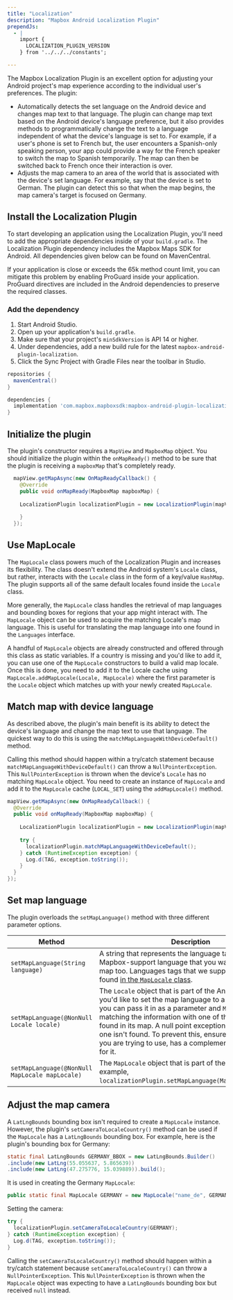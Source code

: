 ```yaml
---
title: "Localization"
description: "Mapbox Android Localization Plugin"
prependJs:
  - |
    import {
      LOCALIZATION_PLUGIN_VERSION
    } from '../../../constants';

---
```


The Mapbox Localization Plugin is an excellent option for adjusting your Android project's map experience according to the individual user's preferences. The plugin:

- Automatically detects the set language on the Android device and changes map text to that language. The plugin can change map text based on the Android device's language preference, but it also provides methods to programmatically change the text to a language independent of what the device's language is set to. For example, if a user's phone is set to French but, the user encounters a Spanish-only speaking person, your app could provide a way for the French speaker to switch the map to Spanish temporarily. The map can then be switched back to French once their interaction is over.
- Adjusts the map camera to an area of the world that is associated with the device's set language. For example, say that the device is set to German. The plugin can detect this so that when the map begins, the map camera's target is focused on Germany.

## Install the Localization Plugin

To start developing an application using the Localization Plugin, you'll need to add the appropriate dependencies inside of your `build.gradle`. The Localization Plugin dependency includes the Mapbox Maps SDK for Android. All dependencies given below can be found on MavenCentral.

If your application is close or exceeds the 65k method count limit, you can mitigate this problem by enabling ProGuard inside your application. ProGuard directives are included in the Android dependencies to preserve the required classes.

### Add the dependency

1. Start Android Studio.
2. Open up your application's `build.gradle`.
3. Make sure that your project's `minSdkVersion` is API 14 or higher.
4. Under dependencies, add a new build rule for the latest `mapbox-android-plugin-localization`.
5. Click the Sync Project with Gradle Files near the toolbar in Studio.

```groovy
repositories {
  mavenCentral()
}

dependencies {
  implementation 'com.mapbox.mapboxsdk:mapbox-android-plugin-localization:{{ LOCALIZATION_PLUGIN_VERSION }}'
}
```

## Initialize the plugin

The plugin's constructor requires a `MapView` and `MapboxMap` object. You should initialize the plugin within the `onMapReady()` method to be sure that the plugin is receiving a `mapboxMap` that's completely ready.

```java
  mapView.getMapAsync(new OnMapReadyCallback() {
    @Override
    public void onMapReady(MapboxMap mapboxMap) {
  	
  	LocalizationPlugin localizationPlugin = new LocalizationPlugin(mapView, mapboxMap);
  		
    }
  });
```
 
## Use MapLocale

The `MapLocale` class powers much of the Localization Plugin and increases its flexibility. The class doesn't extend the Android system's `Locale` class, but rather, interacts with the `Locale` class in the form of a key/value `HashMap`. The plugin supports all of the same default locales found inside the `Locale` class.

More generally, the `MapLocale` class handles the retrieval of map languages and bounding boxes for regions that your app might interact with. The `MapLocale` object can be used to acquire the matching Locale's map language. This is useful for translating the map language into one found in the `Languages` interface.

A handful of `MapLocale` objects are already constructed and offered through this class as static variables. If a country is missing and you'd like to add it, you can use one of the `MapLocale` constructors to build a valid map locale. Once this is done, you need to add it to the Locale cache using `MapLocale.addMapLocale(Locale, MapLocale)` where the first parameter is the `Locale` object which matches up with your newly created `MapLocale`.
 
 
##  Match map with device language

As described above, the plugin's main benefit is its ability to detect the device's language and change the map text to use that language. The quickest way to do this is using the `matchMapLanguageWithDeviceDefault()` method.

Calling this method should happen within a try/catch statement because `matchMapLanguageWithDeviceDefault()` can throw a `NullPointerException`. This `NullPointerException` is thrown when the device's `Locale` has no matching `MapLocale` object. You need to create an instance of `MapLocale` and add it to the `MapLocale` cache (`LOCAL_SET`) using the `addMapLocale()` method.
 
```java
mapView.getMapAsync(new OnMapReadyCallback() {
  @Override
  public void onMapReady(MapboxMap mapboxMap) {
	
	LocalizationPlugin localizationPlugin = new LocalizationPlugin(mapView, mapboxMap);
	
	try {
      localizationPlugin.matchMapLanguageWithDeviceDefault();          
    } catch (RuntimeException exception) {
      Log.d(TAG, exception.toString());
    }
  }
});
```

## Set map language

The plugin overloads the `setMapLanguage()` method with three different parameter options.

| Method | Description |
| --- | --- |
| `setMapLanguage(String language)` | A string that represents the language tag for the Mapbox-support language that you want to change the map too. Languages tags that we support can be found&nbsp;[in the `MapLocale` class](https://github.com/mapbox/mapbox-plugins-android/blob/e29c18d25098eb023a831796ff807e30d8207c36/plugin-localization/src/main/java/com/mapbox/mapboxsdk/plugins/localization/MapLocale.java#L39-L87).|
| `setMapLanguage(@NonNull Locale locale)` | The `Locale` object that is part of the Android platform. If you'd like to set the map language to a specific locale, you can pass it in as a parameter and `MapLocale` will try matching the information with one of the `MapLocale`s found in its map. A null point exception will be thrown if one isn't found. To prevent this, ensure that the `locale` you are trying to use, has a complementary `MapLocale` for it. |
| `setMapLanguage(@NonNull MapLocale mapLocale)` | The `MapLocale` object that is part of the plugin. For example, `localizationPlugin.setMapLanguage(MapLocale.GERMAN)`. |

## Adjust the map camera

A `LatLngBounds` bounding box isn't required to create a `MapLocale` instance. However, the plugin's `setCameraToLocaleCountry()` method can be used if the `MapLocale` has a `LatLngBounds` bounding box. For example, here is the plugin's bounding box for Germany:

```java
static final LatLngBounds GERMANY_BBOX = new LatLngBounds.Builder()
.include(new LatLng(55.055637, 5.865639))
.include(new LatLng(47.275776, 15.039889)).build();
```

It is used in creating the Germany `MapLocale`:

```java
public static final MapLocale GERMANY = new MapLocale("name_de", GERMANY_BBOX);
```

Setting the camera:

```java
try {
  localizationPlugin.setCameraToLocaleCountry(GERMANY);
} catch (RuntimeException exception) {
  Log.d(TAG, exception.toString());
}
```

Calling the `setCameraToLocaleCountry()` method should happen within a try/catch statement because `setCameraToLocaleCountry()` can throw a `NullPointerException`. This `NullPointerException` is thrown when the `MapLocale` object was expecting to have a `LatLngBounds` bounding box but received `null` instead.
